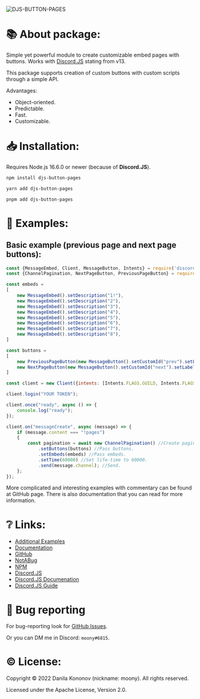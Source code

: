![DJS-BUTTON-PAGES](https://user-images.githubusercontent.com/80977522/174433134-54e6e9f6-b618-4d94-8552-5b5ba3c22a88.png)

# 📚 About package:

Simple yet powerful module to create customizable embed pages with buttons. Works with [Discord.JS](https://www.npmjs.com/package/discord.js?source=post_page-----7b5fe27cb6fa----------------------) stating from v13.

This package supports creation of custom buttons with custom scripts through a simple API.

Advantages:
* Object-oriented.
* Predictable.
* Fast.
* Customizable.

# 📥 Installation:

Requires Node.js 16.6.0 or newer (because of **Discord.JS**).
```bash
npm install djs-button-pages
```
```bash
yarn add djs-button-pages
```
```bash
pnpm add djs-button-pages
```

# 📃 Examples:

## Basic example (previous page and next page buttons):
```javascript
const {MessageEmbed, Client, MessageButton, Intents} = require('discord.js');
const {ChannelPagination, NextPageButton, PreviousPageButton} = require("djs-button-pages");

const embeds =
[
    new MessageEmbed().setDescription("1!"),
    new MessageEmbed().setDescription("2"),
    new MessageEmbed().setDescription("3"),
    new MessageEmbed().setDescription("4"),
    new MessageEmbed().setDescription("5"),
    new MessageEmbed().setDescription("6"),
    new MessageEmbed().setDescription("7"),
    new MessageEmbed().setDescription("8"),
]

const buttons =
[
    new PreviousPageButton(new MessageButton().setCustomId("prev").setLabel("Previous").setStyle("PRIMARY")),
    new NextPageButton(new MessageButton().setCustomId("next").setLabel("Next").setStyle("PRIMARY")),
]

const client = new Client({intents: [Intents.FLAGS.GUILD, Intents.FLAGS.GUILD_MESSAGES]});

client.login("YOUR TOKEN");

client.once("ready", async () => {
    console.log("ready");
});

client.on("messageCreate", async (message) => {
    if (message.content === "!pages")
    {
        const pagination = await new ChannelPagination() //Create pagination.
            .setButtons(buttons) //Pass buttons.
            .setEmbeds(embeds) //Pass embeds.
            .setTime(60000) //Set life-time to 60000.
            .send(message.channel); //Send.
    };
});
```

More complicated and interesting examples with commentary can be found at GitHub page.
There is also documentation that you can read for more information.

# ❔ Links:
* [Additional Examples](https://github.com/i-Moony/djs-button-pages/tree/djs13/examples)
* [Documentation](https://i-moony.github.io/djs-button-pages/)
* [GitHub](https://github.com/i-Moony/djs-button-pages)
* [NotABug](https://notabug.org/m00ny/djs-button-pages)
* [NPM](https://www.npmjs.com/package/djs-button-pages)
* [Discord.JS](https://discord.js.org/)
* [Discord.JS Documenation](https://discord.js.org/#/docs/)
* [Discord.JS Guide](https://discordjs.guide/)

# 🐛 Bug reporting
For bug-reporting look for [GitHub Issues](https://github.com/i-Moony/djs-button-pages/issues).

Or you can DM me in Discord: `moony#6815`.

# © License:
Copyright © 2022 Danila Kononov (nickname: moony). All rights reserved.

Licensed under the Apache License, Version 2.0.